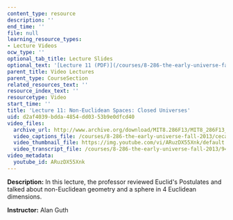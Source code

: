 ```yaml
---
content_type: resource
description: ''
end_time: ''
file: null
learning_resource_types:
- Lecture Videos
ocw_type: ''
optional_tab_title: Lecture Slides
optional_text: '[Lecture 11 (PDF)](/courses/8-286-the-early-universe-fall-2013/resources/mit8_286f13_lec11)'
parent_title: Video Lectures
parent_type: CourseSection
related_resources_text: ''
resource_index_text: ''
resourcetype: Video
start_time: ''
title: 'Lecture 11: Non-Euclidean Spaces: Closed Universes'
uid: d2af4039-bdda-4854-dd03-53b9e0dfcd40
video_files:
  archive_url: http://www.archive.org/download/MIT8.286F13/MIT8_286F13_lec11_300k.mp4
  video_captions_file: /courses/8-286-the-early-universe-fall-2013/cecaf4dcda82506eaac12bacdcfe7ba1_ARuzDX55Xnk.vtt
  video_thumbnail_file: https://img.youtube.com/vi/ARuzDX55Xnk/default.jpg
  video_transcript_file: /courses/8-286-the-early-universe-fall-2013/94d64e9de7dffb202372b30df69c48a5_ARuzDX55Xnk.pdf
video_metadata:
  youtube_id: ARuzDX55Xnk
---
```


**Description:** In this lecture, the professor reviewed Euclid's Postulates and talked about non-Euclidean geometry and a sphere in 4 Euclidean dimensions.

**Instructor:** Alan Guth



